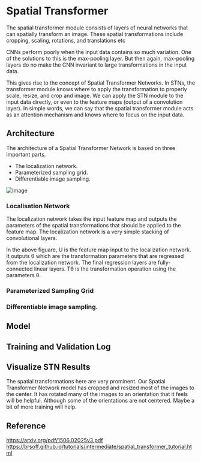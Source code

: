 # Spatial Transformer 

The spatial transformer module consists of layers of neural networks that can spatially transform an image. These spatial transformations include cropping, scaling, rotations, and translations etc

CNNs perform poorly when the input data contains so much variation. One of the solutions to this is the max-pooling layer. But then again, max-pooling layers do no make the CNN invariant to large transformations in the input data.

This gives rise to the concept of Spatial Transformer Networks. In STNs, the transformer module knows where to apply the transformation to properly scale, resize, and crop and image. We can apply the STN module to the input data directly, or even to the feature maps (output of a convolution layer). In simple words, we can say that the spatial transformer module acts as an attention mechanism and knows where to focus on the input data.


## Architecture

The architecture of a Spatial Transformer Network is based on three important parts.

- The localization network.
- Parameterized sampling grid.
- Differentiable image sampling.

![image](https://user-images.githubusercontent.com/42609155/127073287-08c80ce8-9686-4bdc-9933-cc6801f0f3cb.png)

### Localisation Network

The localization network takes the input feature map and outputs the parameters of the spatial transformations that should be applied to the feature map. The localization network is a very simple stacking of convolutional layers.

In the above figuare, U is the feature map input to the localization network. It outputs θ which are the transformation parameters that are regressed from the localization network. The final regression layers are fully-connected linear layers. Tθ is the transformation operation using the parameters θ.

###  Parameterized Sampling Grid

### Differentiable image sampling.


## Model


## Training and Validation Log


## Visualize STN Results



The spatial transformations here are very prominent. Our Spatial Transformer Network model has cropped and resized most of the images to the center. It has rotated many of the images to an orientation that it feels will be helpful. Although some of the orientations are not centered. Maybe a bit of more training will help.


## Reference

https://arxiv.org/pdf/1506.02025v3.pdf <br>
https://brsoff.github.io/tutorials/intermediate/spatial_transformer_tutorial.html

